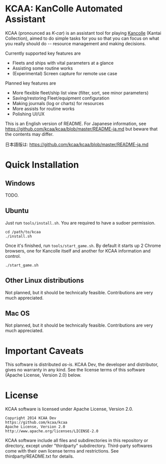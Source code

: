# KCAA: KanColle Automated Assistant

KCAA (pronounced as *K-car*) is an assistant tool for playing
[Kancolle](http://www.dmm.com/netgame/feature/kancolle.html) (Kantai
Collection), aimed to do simple tasks for you so that you can focus on what you
really should do -- resource management and making decisions.

Currently supported key features are
- Fleets and ships with vital parameters at a glance
- Assisting some routine works
- (Experimental) Screen capture for remote use case

Planned key features are
- More flexible fleet/ship list view (filter, sort, see minor parameters)
- Saving/restoring Fleet/equipment configuration
- Making journals (log or charts) for resources
- More assists for routine works
- Polishing UI/UX

This is an English version of README. For Japanese information, see
https://github.com/kcaa/kcaa/blob/master/README-ja.md but beware that the
contents may differ.

日本語版は: https://github.com/kcaa/kcaa/blob/master/README-ja.md

# Quick Installation

## Windows

TODO.

## Ubuntu

Just run `tools/install.sh`. You are required to have a sudoer permission.

    cd /path/to/kcaa
    ./install.sh

Once it's finished, run `tools/start_game.sh`. By default it starts up 2 Chrome
browsers, one for Kancolle itself and another for KCAA information and control.

    ./start_game.sh

## Other Linux distributions

Not planned, but it should be technically feasible. Contributions are very much
appreciated.

## Mac OS

Not planned, but it should be technically feasible. Contributions are very much
appreciated.

# Important Caveats

This software is distributed *as-is*. KCAA Dev, the developer and distributor,
gives no warranty in any kind. See the license terms of this software (Apache
License, Version 2.0) below.

# License

KCAA software is licensed under Apache License, Version 2.0.

    Copyright 2014 KCAA Dev
    https://github.com/kcaa/kcaa
    Apache License, Version 2.0
    http://www.apache.org/licenses/LICENSE-2.0

KCAA software include all files and subdirectories in this repository or
directory, except under "thirdparty" subdirectory.
Third-party softwares come with their own license terms and restrictions. See
thirdparty/README.txt for details.
